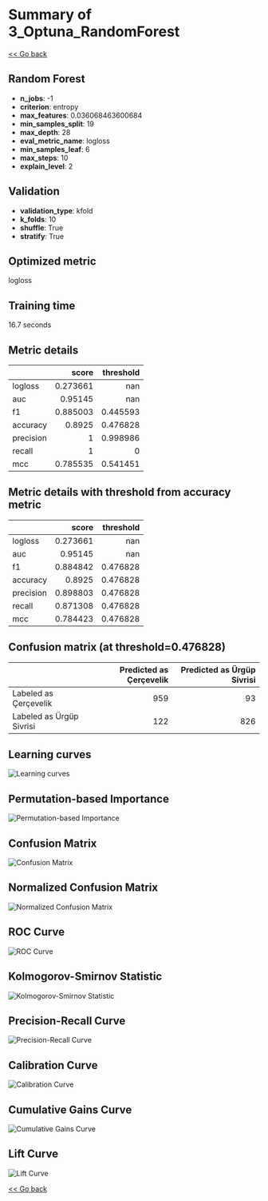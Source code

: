 # Summary of 3_Optuna_RandomForest

[<< Go back](../README.md)


## Random Forest
- **n_jobs**: -1
- **criterion**: entropy
- **max_features**: 0.036068463600684
- **min_samples_split**: 19
- **max_depth**: 28
- **eval_metric_name**: logloss
- **min_samples_leaf**: 6
- **max_steps**: 10
- **explain_level**: 2

## Validation
 - **validation_type**: kfold
 - **k_folds**: 10
 - **shuffle**: True
 - **stratify**: True

## Optimized metric
logloss

## Training time

16.7 seconds

## Metric details
|           |    score |   threshold |
|:----------|---------:|------------:|
| logloss   | 0.273661 |  nan        |
| auc       | 0.95145  |  nan        |
| f1        | 0.885003 |    0.445593 |
| accuracy  | 0.8925   |    0.476828 |
| precision | 1        |    0.998986 |
| recall    | 1        |    0        |
| mcc       | 0.785535 |    0.541451 |


## Metric details with threshold from accuracy metric
|           |    score |   threshold |
|:----------|---------:|------------:|
| logloss   | 0.273661 |  nan        |
| auc       | 0.95145  |  nan        |
| f1        | 0.884842 |    0.476828 |
| accuracy  | 0.8925   |    0.476828 |
| precision | 0.898803 |    0.476828 |
| recall    | 0.871308 |    0.476828 |
| mcc       | 0.784423 |    0.476828 |


## Confusion matrix (at threshold=0.476828)
|                          |   Predicted as Çerçevelik |   Predicted as Ürgüp Sivrisi |
|:-------------------------|--------------------------:|-----------------------------:|
| Labeled as Çerçevelik    |                       959 |                           93 |
| Labeled as Ürgüp Sivrisi |                       122 |                          826 |

## Learning curves
![Learning curves](learning_curves.png)

## Permutation-based Importance
![Permutation-based Importance](permutation_importance.png)
## Confusion Matrix

![Confusion Matrix](confusion_matrix.png)


## Normalized Confusion Matrix

![Normalized Confusion Matrix](confusion_matrix_normalized.png)


## ROC Curve

![ROC Curve](roc_curve.png)


## Kolmogorov-Smirnov Statistic

![Kolmogorov-Smirnov Statistic](ks_statistic.png)


## Precision-Recall Curve

![Precision-Recall Curve](precision_recall_curve.png)


## Calibration Curve

![Calibration Curve](calibration_curve_curve.png)


## Cumulative Gains Curve

![Cumulative Gains Curve](cumulative_gains_curve.png)


## Lift Curve

![Lift Curve](lift_curve.png)



[<< Go back](../README.md)
